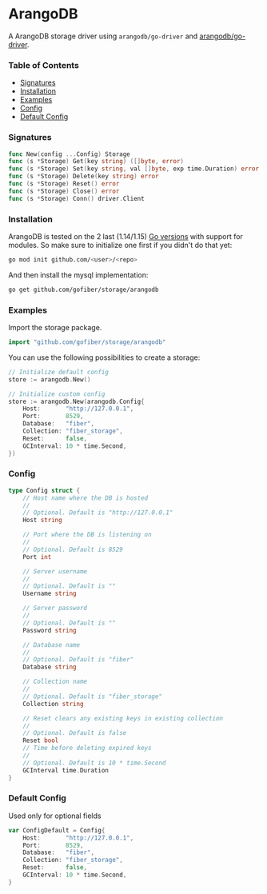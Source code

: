 # ArangoDB
A ArangoDB storage driver using `arangodb/go-driver` and [arangodb/go-driver](https://github.com/arangodb/go-driver).

### Table of Contents
- [Signatures](#signatures)
- [Installation](#installation)
- [Examples](#examples)
- [Config](#config)
- [Default Config](#default-config)

### Signatures
```go
func New(config ...Config) Storage
func (s *Storage) Get(key string) ([]byte, error)
func (s *Storage) Set(key string, val []byte, exp time.Duration) error
func (s *Storage) Delete(key string) error
func (s *Storage) Reset() error
func (s *Storage) Close() error
func (s *Storage) Conn() driver.Client
```
### Installation
ArangoDB is tested on the 2 last (1.14/1.15) [Go versions](https://golang.org/dl/) with support for modules. So make sure to initialize one first if you didn't do that yet:
```bash
go mod init github.com/<user>/<repo>
```
And then install the mysql implementation:
```bash
go get github.com/gofiber/storage/arangodb
```

### Examples
Import the storage package.
```go
import "github.com/gofiber/storage/arangodb"
```

You can use the following possibilities to create a storage:
```go
// Initialize default config
store := arangodb.New()

// Initialize custom config
store := arangodb.New(arangodb.Config{
	Host:       "http://127.0.0.1",
	Port:       8529,
	Database:   "fiber",
	Collection: "fiber_storage",
	Reset:      false,
	GCInterval: 10 * time.Second,
})
```

### Config
```go
type Config struct {
	// Host name where the DB is hosted
	//
	// Optional. Default is "http://127.0.0.1"
	Host string

	// Port where the DB is listening on
	//
	// Optional. Default is 8529
	Port int

	// Server username
	//
	// Optional. Default is ""
	Username string

	// Server password
	//
	// Optional. Default is ""
	Password string

	// Database name
	//
	// Optional. Default is "fiber"
	Database string

	// Collection name
	//
	// Optional. Default is "fiber_storage"
	Collection string

	// Reset clears any existing keys in existing collection
	//
	// Optional. Default is false
	Reset bool
	// Time before deleting expired keys
	//
	// Optional. Default is 10 * time.Second
	GCInterval time.Duration
}
```

### Default Config
Used only for optional fields
```go
var ConfigDefault = Config{
	Host:       "http://127.0.0.1",
	Port:       8529,
	Database:   "fiber",
	Collection: "fiber_storage",
	Reset:      false,
	GCInterval: 10 * time.Second,
}
```
